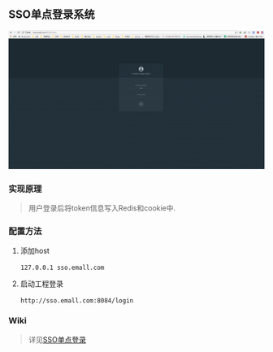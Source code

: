 ## SSO单点登录系统

![](../gif/emall-sso.gif)

### 实现原理
> 用户登录后将token信息写入Redis和cookie中.

### 配置方法
1. 添加host

    `127.0.0.1 sso.emall.com`
    
2. 启动工程登录

    `http://sso.emall.com:8084/login`

### Wiki
> 详见[SSO单点登录](https://github.com/chiahaolu/emall/tree/master/doc/4.SSO%E5%8D%95%E7%82%B9%E7%99%BB%E5%BD%95)